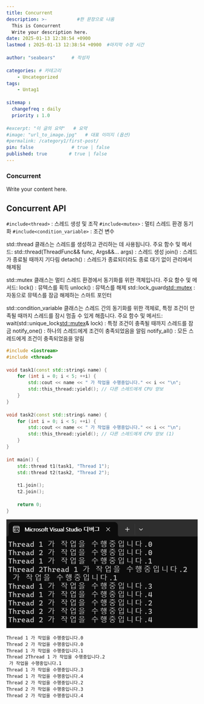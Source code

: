 ```yaml
---
title: Concurrent
description: >-           #한 문장으로 나옴
  This is Concurrent
  Write your description here.
date: 2025-01-13 12:38:54 +0900
lastmod : 2025-01-13 12:38:54 +0900  #마지막 수정 시간

author: "seabears"      # 작성자

categories: # 카테고리
    - Uncategorized  
tags: 
    - Untag1

sitemap :
  changefreq : daily
  priority : 1.0

#excerpt: "이 글의 요약"   # 요약
#image: "url_to_image.jpg"   # 대표 이미지 (옵션)
#permalink: /category1/first-post/
pin: false              # true | false
published: true        # true | false
---
```



### Concurrent
Write your content here.

## Concurrent API

`#include<thread>` : 스레드 생성 및 조작
`#include<mutex>` : 멀티 스레드 환경 동기화
`#include<condition_variable>` : 조건 변수


std::thread 클래스는 스레드를 생성하고 관리하는 데 사용됩니다.
주요 함수 및 메서드:
std::thread(ThreadFunc&& func, Args&&... args) : 스레드 생성
join() : 스레드가 종료될 때까지 기다림
detach() : 스레드가 종료되더라도 종료 대기 없이 관리에서 해제됨


std::mutex 클래스는 멀티 스레드 환경에서 동기화를 위한 객체입니다.
주요 함수 및 메서드:
lock() : 뮤텍스를 획득
unlock() : 뮤텍스를 해제
std::lock_guard<std::mutex> : 자동으로 뮤텍스를 잠금 해제하는 스마트 포인터


std::condition_variable 클래스는 스레드 간의 동기화를 위한 객체로, 특정 조건이 만족될 때까지 스레드를 잠시 멈출 수 있게 해줍니다.
주요 함수 및 메서드:
wait(std::unique_lock<std::mutex>& lock) : 특정 조건이 충족될 때까지 스레드를 잠금
notify_one() : 하나의 스레드에게 조건이 충족되었음을 알림
notify_all() : 모든 스레드에게 조건이 충족되었음을 알림




```cpp
#include <iostream>
#include <thread>

void task1(const std::string& name) {
    for (int i = 0; i < 5; ++i) {
        std::cout << name << " 가 작업을 수행중입니다." << i << "\n";
        std::this_thread::yield(); // 다른 스레드에게 CPU 양보
    }
}

void task2(const std::string& name) {
    for (int i = 0; i < 5; ++i) {
        std::cout << name << " 가 작업을 수행중입니다." << i << "\n";
        std::this_thread::yield(); // 다른 스레드에게 CPU 양보 (1)
    }
}

int main() {
    std::thread t1(task1, "Thread 1");
    std::thread t2(task2, "Thread 2");

    t1.join();
    t2.join();

    return 0;
}
```

![cmd 출력](_posts/1.C++/Concurrent1.png)

```cmd
Thread 1 가 작업을 수행중입니다.0
Thread 2 가 작업을 수행중입니다.0
Thread 1 가 작업을 수행중입니다.1
Thread 2Thread 1 가 작업을 수행중입니다.2
 가 작업을 수행중입니다.1
Thread 1 가 작업을 수행중입니다.3
Thread 1 가 작업을 수행중입니다.4
Thread 2 가 작업을 수행중입니다.2
Thread 2 가 작업을 수행중입니다.3
Thread 2 가 작업을 수행중입니다.4
```


